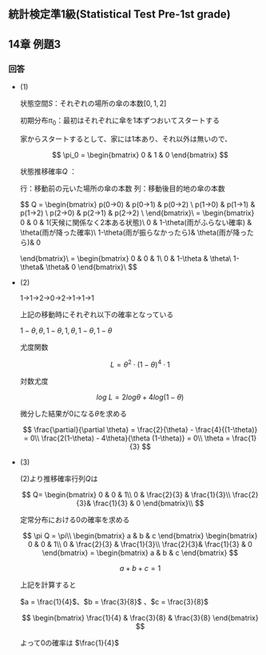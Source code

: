 ## 統計検定準1級(Statistical Test Pre-1st grade)
## 14章 例題3
### 回答

- (1)
    
    状態空間$S$：それぞれの場所の傘の本数$[ 0, 1, 2]$
    
    初期分布$\pi_0$：最初はそれぞれに傘を1本ずつおいてスタートする
    
    家からスタートするとして、家には1本あり、それ以外は無いので、
    
    $$
    \pi_0 = \begin{bmatrix}
    0 & 1 & 0
    \end{bmatrix}
    $$
    
    状態推移確率$Q$ ：
    
    行：移動前の元いた場所の傘の本数
    列：移動後目的地の傘の本数
    
    $$
    Q = \begin{bmatrix}
    p(0→0) & p(0→1) & p(0→2) \\
    p(1→0) & p(1→1) & p(1→2) \\
    p(2→0) & p(2→1) & p(2→2) \\
    \end{bmatrix}\\
    = \begin{bmatrix}
    0 & 0 & 1(天候に関係なく2本ある状態)\\
    0 & 1-\theta(雨がふらない確率) & \theta(雨が降った確率)\\
    1-\theta(雨が振らなかったら)& \theta(雨が降ったら)& 0
    
    \end{bmatrix}\\
    = \begin{bmatrix}
    0 & 0 & 1\\
    0 & 1-\theta & \theta\\
    1-\theta& \theta& 0
    \end{bmatrix}\\
    $$
    
- (2)
    
    1→1→2→0→2→1→1→1
    
    上記の移動時にそれぞれ以下の確率となっている
    
    $1-\theta ,\theta ,1-\theta ,1,\theta, 1-\theta ,1-\theta$ 
    
    尤度関数
    
    $$
    L = \theta^2 \cdot (1-\theta)^4 \cdot 1
    $$
    
    対数尤度
    
    $$
    log\ L = 2 log \theta+ 4log(1-\theta)
    $$
    
    微分した結果が0になる$\theta$を求める
    
    $$
    \frac{\partial}{\partial \theta} = \frac{2}{\theta} - \frac{4}{(1-\theta)} = 0\\
    \frac{2(1-\theta) - 4\theta}{\theta (1-\theta)} = 0\\
    \theta = \frac{1}{3}
    $$
    
- (3)
    
    (2)より推移確率行列$Q$は
    
    $$
    Q= \begin{bmatrix}
    0 & 0 & 1\\
    0 & \frac{2}{3} & \frac{1}{3}\\
    \frac{2}{3}& \frac{1}{3} & 0
    \end{bmatrix}\\
    $$
    
    定常分布における0の確率を求める
    
    $$
    \pi Q = \pi\\
    \begin{bmatrix}
    a & b & c 
    \end{bmatrix}
    \begin{bmatrix}
    0 & 0 & 1\\
    0 & \frac{2}{3} & \frac{1}{3}\\
    \frac{2}{3}& \frac{1}{3} & 0
    \end{bmatrix} = \begin{bmatrix}
    a & b & c 
    \end{bmatrix}
    $$
    
    $$
    a + b + c = 1
    $$
    
    上記を計算すると
    
    $a = \frac{1}{4}$、$b = \frac{3}{8}$ 、$c = \frac{3}{8}$
    
    $$
    \begin{bmatrix}
    \frac{1}{4} & \frac{3}{8} & \frac{3}{8}
    \end{bmatrix}
    $$
    
    よって0の確率は $\frac{1}{4}$